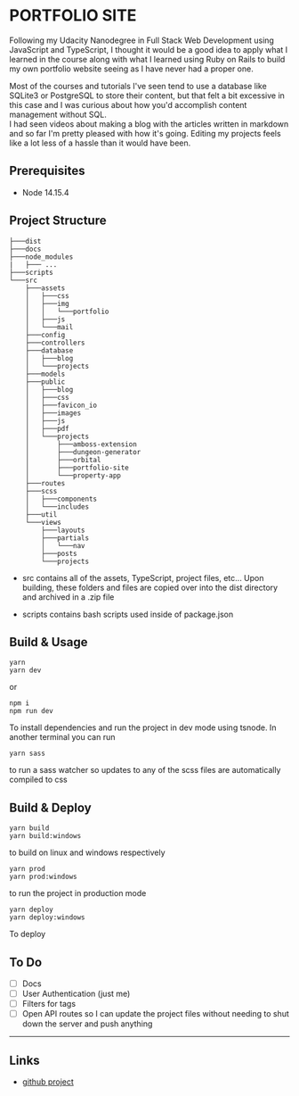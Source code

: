 # PORTFOLIO SITE

Following my Udacity Nanodegree in Full Stack Web Development using JavaScript and TypeScript, I thought it would be a good idea to apply what I learned in the course along with what I learned using Ruby on Rails to build my own portfolio website seeing as I have never had a proper one.

Most of the courses and tutorials I've seen tend to use a database like SQLite3 or PostgreSQL to store their content, but that felt a bit excessive in this case and I was curious about how you'd accomplish content management without SQL.<br>
I had seen videos about making a blog with the articles written in markdown and so far I'm pretty pleased with how it's going. Editing my projects feels like a lot less of a hassle than it would have been.

## Prerequisites

* Node 14.15.4


## Project Structure

```
├───dist
├───docs
├───node_modules
|   ├─── ...                    
├───scripts                        
└───src                            
    ├───assets                     
    │   ├───css                    
    │   ├───img                    
    │   │   └───portfolio          
    │   ├───js                     
    │   └───mail                   
    ├───config                     
    ├───controllers                
    ├───database                   
    │   ├───blog                   
    │   └───projects               
    ├───models                     
    ├───public                     
    │   ├───blog                   
    │   ├───css                    
    │   ├───favicon_io             
    │   ├───images                 
    │   ├───js                     
    │   ├───pdf                    
    │   └───projects               
    │       ├───amboss-extension   
    │       ├───dungeon-generator  
    │       ├───orbital            
    │       ├───portfolio-site     
    │       └───property-app       
    ├───routes                     
    ├───scss                       
    │   ├───components             
    │   └───includes               
    ├───util                       
    └───views              
        ├───layouts                
        ├───partials               
        │   └───nav                
        ├───posts                  
        └───projects       
```

* src contains all of the assets, TypeScript, project files, etc... Upon building, these folders and files are copied over into the dist directory and archived in a .zip file

* scripts contains bash scripts used inside of package.json

## Build & Usage

```
yarn 
yarn dev
```
or
```
npm i
npm run dev
```

To install dependencies and run the project in dev mode using tsnode.
In another terminal you can run

```
yarn sass
```

to run a sass watcher so updates to any of the scss files are automatically compiled to css

## Build & Deploy

```
yarn build
yarn build:windows
```
to build on linux and windows respectively

```
yarn prod
yarn prod:windows
```
to run the project in production mode

```
yarn deploy
yarn deploy:windows
```
To deploy

## To Do

- [ ] Docs
- [ ] User Authentication (just me)
- [ ] Filters for tags
- [ ] Open API routes so I can update the project files without needing to shut down the server and push anything

------------

## Links

- [github project](https://github.com/null-usr/portfolio-site)